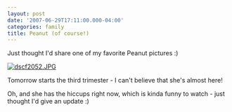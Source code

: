 ```yaml
---
layout: post
date: '2007-06-29T17:11:00.000-04:00'
categories: family
title: Peanut (of course!)
---
```


Just thought I'd share one of my favorite Peanut pictures :)

[![dscf2052.JPG](dscf2052.JPG)](http://www.wassupy.com/gallery2/v/Sarahsbelly/)

Tomorrow starts the third trimester - I can't believe that she's almost here!

Oh, and she has the hiccups right now, which is kinda funny to watch - just thought I'd give an update :)